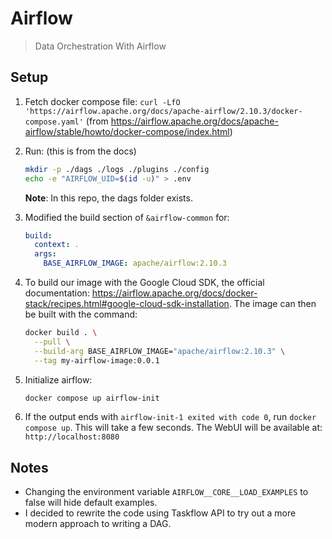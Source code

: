 # Airflow

> Data Orchestration With Airflow

## Setup

1. Fetch docker compose file: `curl -LfO 'https://airflow.apache.org/docs/apache-airflow/2.10.3/docker-compose.yaml'` (from https://airflow.apache.org/docs/apache-airflow/stable/howto/docker-compose/index.html)

2. Run: (this is from the docs)

    ```bash
    mkdir -p ./dags ./logs ./plugins ./config
    echo -e "AIRFLOW_UID=$(id -u)" > .env
    ```

    __Note__: In this repo, the dags folder exists.

3. Modified the build section of `&airflow-common` for:

    ```yaml
    build: 
      context: .
      args:
        BASE_AIRFLOW_IMAGE: apache/airflow:2.10.3
    ```

4. To build our image with the Google Cloud SDK, the official documentation: https://airflow.apache.org/docs/docker-stack/recipes.html#google-cloud-sdk-installation. The image can then be built with the command:

    ```bash
    docker build . \
      --pull \
      --build-arg BASE_AIRFLOW_IMAGE="apache/airflow:2.10.3" \
      --tag my-airflow-image:0.0.1
    ```

5. Initialize airflow:

    ```bash
    docker compose up airflow-init
    ```

6. If the output ends with `airflow-init-1 exited with code 0`, run `docker compose up`. This will take a few seconds. The WebUI will be available at: `http://localhost:8080`

## Notes

- Changing the environment variable `AIRFLOW__CORE__LOAD_EXAMPLES` to false will hide default examples.
- I decided to rewrite the code using Taskflow API to try out a more modern approach to writing a DAG.